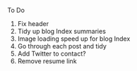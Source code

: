 To Do

1.  Fix header
2.  Tidy up blog Index summaries
3.  Image loading speed up for blog Index
4.  Go through each post and tidy
6.  Add Twitter to contact?
10. Remove resume link
